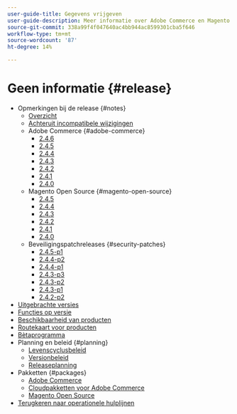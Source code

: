```yaml
---
user-guide-title: Gegevens vrijgeven
user-guide-description: Meer informatie over Adobe Commerce en Magento Open Source-releases.
source-git-commit: 338a99f4f047640ac4bb944ac8599301cba5f646
workflow-type: tm+mt
source-wordcount: '87'
ht-degree: 14%

---
```



# Geen informatie {#release}

- Opmerkingen bij de release {#notes}
   - [Overzicht](release-notes/overview.md)
   - [Achteruit incompatibele wijzigingen](backward-incompatible-changes.md)
   - Adobe Commerce {#adobe-commerce}
      - [2.4.6](release-notes/commerce/2-4-6.md)
      - [2.4.5](release-notes/commerce/2-4-5.md)
      - [2.4.4](release-notes/commerce/2-4-4.md)
      - [2.4.3](release-notes/commerce/2-4-3.md)
      - [2.4.2](release-notes/commerce/2-4-2.md)
      - [2.4.1](release-notes/commerce/2-4-1.md)
      - [2.4.0](release-notes/commerce/2-4-0.md)
   - Magento Open Source {#magento-open-source}
      - [2.4.5](release-notes/open-source/2-4-5.md)
      - [2.4.4](release-notes/open-source/2-4-4.md)
      - [2.4.3](release-notes/open-source/2-4-3.md)
      - [2.4.2](release-notes/open-source/2-4-2.md)
      - [2.4.1](release-notes/open-source/2-4-1.md)
      - [2.4.0](release-notes/open-source/2-4-0.md)
   - Beveiligingspatchreleases {#security-patches}
      - [2.4.5-p1](release-notes/security/2-4-5-p1.md)
      - [2.4.4-p2](release-notes/security/2-4-4-p2.md)
      - [2.4.4-p1](release-notes/security/2-4-4-p1.md)
      - [2.4.3-p3](release-notes/security/2-4-3-p3.md)
      - [2.4.3-p2](release-notes/security/2-4-3-p2.md)
      - [2.4.3-p1](release-notes/security/2-4-3-p1.md)
      - [2.4.2-p2](release-notes/security/2-4-2-p2.md)
- [Uitgebrachte versies](versions.md)
- [Functies op versie](features.md)
- [Beschikbaarheid van producten](product-availability.md)
- [Routekaart voor producten](product-roadmap.md)
- [Bètaprogramma](beta-program.md)
- Planning en beleid {#planning}
   - [Levenscyclusbeleid](lifecycle-policy.md)
   - [Versionbeleid](versioning-policy.md)
   - [Releaseplanning](schedule.md)
- Pakketten {#packages}
   - [Adobe Commerce](packages/adobe-commerce.md)
   - [Cloudpakketten voor Adobe Commerce](packages/cloud.md)
   - [Magento Open Source](packages/magento-open-source.md)
- [Terugkeren naar operationele hulplijnen](https://experienceleague.adobe.com/docs/commerce-operations/operational-guides/home.html)
